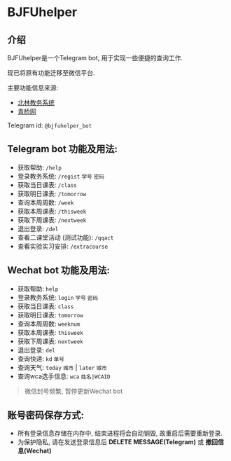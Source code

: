 # BJFUhelper

## 介绍

BJFUhelper是一个Telegram bot, 用于实现一些便捷的查询工作.

现已将原有功能迁移至微信平台.

主要功能信息来源: 

- [北林教务系统](http://newjwxt.bjfu.edu.cn/)
- [青桥网](http://qq.bjfu.edu.cn/)

Telegram id: `@bjfuhelper_bot`

## Telegram bot 功能及用法:

- 获取帮助: `/help`
- 登录教务系统: `/regist` `学号` `密码`
- 获取当日课表: `/class`
- 获取明日课表: `/tomorrow`
- 查询本周周数: `/week`
- 获取本周课表: `/thisweek`
- 获取下周课表: `/nextweek`
- 退出登录: `/del`
- 查看二课堂活动 (测试功能): `/qqact`
- 查看实验实习安排: `/extracourse`

## Wechat bot 功能及用法:

- 获取帮助: `help`
- 登录教务系统: `login` `学号` `密码`<br>
- 获取当日课表: `class`<br>
- 获取明日课表: `tomorrow`<br>
- 查询本周周数: `weeknum`<br>
- 获取本周课表: `thisweek`<br>
- 获取下周课表: `nextweek`<br>
- 退出登录: `del`<br>
- 查询快递: `kd` `单号`<br>
- 查询天气: `today` `城市` | `later` `城市`<br>
- 查询wca选手信息: `wca` `姓名|WCAID`<br>

> 微信封号频繁, 暂停更新Wechat bot

## 账号密码保存方式:

- 所有登录信息存储在内存中, 结束进程将会自动销毁, 故重启后需要重新登录.
- 为保护隐私, 请在发送登录信息后 **DELETE MESSAGE(Telegram)** 或 **撤回信息(Wechat)**